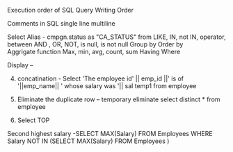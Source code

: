 Execution order of SQL Query
Writing Order

Comments in SQL
single line
multiline

Select
Alias - cmpgn.status as "CA_STATUS"
from
LIKE, IN, not IN, operator, between AND , OR, NOT, is null, is not null
Group by
Order by
Aggrigate function Max, min, avg, count, sum
Having
Where

Display – 

4.	concatination - Select 'The employee id' ||  emp_id  ||'  is of  '||emp_name||  ' whose salary was '|| sal temp1 from employee

10.	Eliminate the duplicate row – temporary eliminate
select distinct * from employee  
11. Select TOP


Second highest salary -SELECT MAX(Salary) FROM Employees
WHERE Salary NOT IN (SELECT MAX(Salary) FROM Employees )
